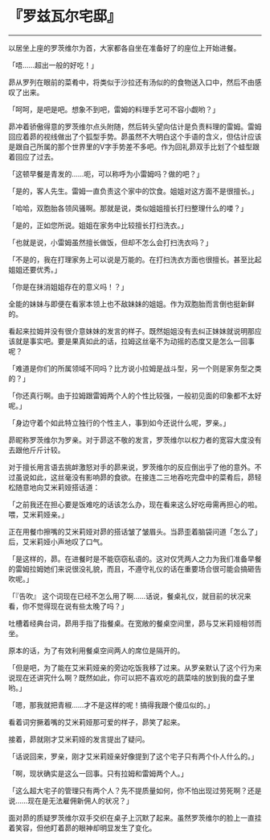 # 『罗兹瓦尔宅邸』

------

以居坐上座的罗茨维尔为首，大家都各自坐在准备好了的座位上开始进餐。

「唔……超出一般的好吃！」

昴从罗列在眼前的菜肴中，将类似于沙拉还有汤似的的食物送入口中，然后不由感叹了出来。

「呵呵，是吧是吧。想象不到吧，雷姆的料理手艺可不容小觑哟？」

昴冲着骄傲得意的罗茨维尔点头附随，然后转头望向估计是负责料理的雷姆。雷姆回应着昴的视线做出了个狐型手势。昴虽然不大明白这个手语的含义，但估计应该是跟自己所属的那个世界里的V字手势差不多吧。作为回礼昴双手比划了个蛙型跟着回应了过去。

「这顿早餐是青发的……呃，可以称呼为小雷姆吗？做的吧？」

「是的，客人先生。雷姆一直负责这个家中的饮食。姐姐对这方面不是很擅长。」

「哈哈，双胞胎各领风骚啊。那就是说，类似姐姐擅长打扫整理什么的喽？」

「是的，正如您所说。姐姐在家务中比较擅长打扫洗衣。」

「也就是说，小雷姆虽然擅长做饭，但却不怎么会打扫洗衣吗？」

「不是的，我在打理家务上可以说是万能的。在打扫洗衣方面也很擅长。甚至比起姐姐还要优秀。」

「你是在抹消姐姐存在的意义吗！？」

全能的妹妹与即便在看家本领上也不敌妹妹的姐姐。作为双胞胎而言倒也挺新鲜的。

看起来拉姆并没有很介意妹妹的发言的样子。既然姐姐没有去纠正妹妹就说明那应该就是事实吧。要是果真如此的话，拉姆这丝毫不为动摇的态度又是怎么一回事呢？

「难道是你们的所属领域不同吗？比方说小拉姆是战斗型，另一个则是家务型之类的？」

「你还真行啊。由于拉姆跟雷姆两个人的个性比较强，一般初见面的印象都不太好呢。」

「身边守着个如此特立独行的个性主人，事到如今还说什么呢，罗亲。」

昴昵称罗茨维尔为罗亲。对于昴这不敬的发言，罗茨维尔以权力者的宽容大度没有去跟他斤斤计较。

对于擅长用言语去挑衅激怒对手的昴来说，罗茨维尔的反应倒出乎了他的意外。不过虽说如此，这丝毫没有影响昴的食欲。在接连二三地吞吃完盘中的菜肴后，昴轻松随意地向艾米莉娅搭话道：

「之前我还在担心要是饭难吃的话该怎么办，现在看来这么好吃毋需再担心的啦。喂，艾米莉娅亲。」

正在用餐巾擦嘴的艾米莉娅对昴的搭话皱了皱眉头。当昴歪着脑袋问道「怎么了」后，艾米莉娅小声地叹了口气。

「是这样的，昴。在进餐时是不能窃窃私语的。这对仅凭两人之力为我们准备早餐的雷姆拉姆她们来说很没礼貌，而且，不遵守礼仪的话在重要场合很可能会搞砸告吹呢。」

「『告吹』 这个词现在已经不怎么用了啊……话说，餐桌礼仪，就目前的状况来看，你不觉得现在说有些太晚了吗？」

吐槽着经典台词，昴用手指了指餐桌。在宽敞的餐桌空间里，昴与艾米莉娅相邻而坐。

原本的话，为了有效利用餐桌空间两人的席位是隔开的。

「但是吧，为了能在艾米莉娅亲的旁边吃饭我移了过来。从罗亲默认了这个行为来说现在还讲究什么啊？既然如此，你可以把不喜欢吃的蔬菜啥的放到我的盘子里哟。」

「嗯，那我就把青椒……才不是这样的呢！搞得我跟个傻瓜似的。」

看着词穷撅着嘴的艾米莉娅那可爱的样子，昴笑了起来。

接着，昴就刚才艾米莉娅的发言提出了疑问。

「话说回来，罗亲，刚才艾米莉娅亲好像提到了这个宅子只有两个仆人什么的。」

「啊，现状确实是这么一回事。只有拉姆和雷姆两个人。」

「这么超大宅子的管理只有两个人？先不提质量如何，你不怕出现过劳死啊？还是说……现在是无法雇佣新佣人的状况？」

面对昴的质疑罗茨维尔双手交织在桌子上沉默了起来。虽然罗茨维尔的脸上一直挂着笑容，但他盯着昴的眼神却明显发生了变化。

